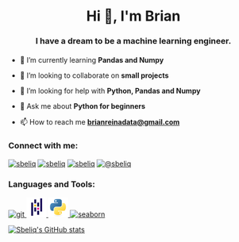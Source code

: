 <h1 align="center">Hi 👋, I'm Brian</h1>
<h3 align="center">I have a dream to be a machine learning engineer.</h3>
<h4></h4>

- 🌱 I’m currently learning **Pandas and Numpy**

- 👯 I’m looking to collaborate on **small projects**

- 🤝 I’m looking for help with **Python, Pandas and Numpy**

- 💬 Ask me about **Python for beginners**

- 📫 How to reach me **brianreinadata@gmail.com**

<h3 align="left">Connect with me:</h3>
<p align="left">
<a href="https://twitter.com/sbeliq" target="blank"><img align="center" src="https://raw.githubusercontent.com/rahuldkjain/github-profile-readme-generator/master/src/images/icons/Social/twitter.svg" alt="sbeliq" height="30" width="40" /></a>
<a href="https://linkedin.com/in/sbeliq" target="blank"><img align="center" src="https://raw.githubusercontent.com/rahuldkjain/github-profile-readme-generator/master/src/images/icons/Social/linked-in-alt.svg" alt="sbeliq" height="30" width="40" /></a>
<a href="https://kaggle.com/sbeliq" target="blank"><img align="center" src="https://raw.githubusercontent.com/rahuldkjain/github-profile-readme-generator/master/src/images/icons/Social/kaggle.svg" alt="sbeliq" height="30" width="40" /></a>
<a href="https://medium.com/@sbeliq" target="blank"><img align="center" src="https://raw.githubusercontent.com/rahuldkjain/github-profile-readme-generator/master/src/images/icons/Social/medium.svg" alt="@sbeliq" height="30" width="40" /></a>
</p>

<h3 align="left">Languages and Tools:</h3>
<p align="left"> <a href="https://git-scm.com/" target="_blank" rel="noreferrer"> <img src="https://www.vectorlogo.zone/logos/git-scm/git-scm-icon.svg" alt="git" width="40" height="40"/> </a> <a href="https://pandas.pydata.org/" target="_blank" rel="noreferrer"> <img src="https://raw.githubusercontent.com/devicons/devicon/2ae2a900d2f041da66e950e4d48052658d850630/icons/pandas/pandas-original.svg" alt="pandas" width="40" height="40"/> </a> <a href="https://www.python.org" target="_blank" rel="noreferrer"> <img src="https://raw.githubusercontent.com/devicons/devicon/master/icons/python/python-original.svg" alt="python" width="40" height="40"/> </a> <a href="https://seaborn.pydata.org/" target="_blank" rel="noreferrer"> <img src="https://seaborn.pydata.org/_images/logo-mark-lightbg.svg" alt="seaborn" width="40" height="40"/> </a> </p>

[![Sbeliq's GitHub stats](https://github-readme-stats.vercel.app/api?username=sbeliq&count_private=true&show_icons=truetrue&theme=radical)](https://github.com/sbeliq/github-readme-stats)

